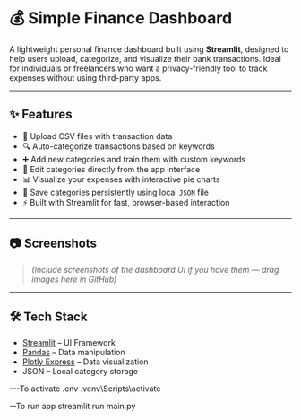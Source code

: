 # 💰 Simple Finance Dashboard

A lightweight personal finance dashboard built using **Streamlit**, designed to help users upload, categorize, and visualize their bank transactions. Ideal for individuals or freelancers who want a privacy-friendly tool to track expenses without using third-party apps.

---

## ✨ Features

- 📁 Upload CSV files with transaction data
- 🔍 Auto-categorize transactions based on keywords
- ➕ Add new categories and train them with custom keywords
- 📝 Edit categories directly from the app interface
- 📊 Visualize your expenses with interactive pie charts
- 💾 Save categories persistently using local `JSON` file
- ⚡ Built with Streamlit for fast, browser-based interaction

---

## 📷 Screenshots

> *(Include screenshots of the dashboard UI if you have them — drag images here in GitHub)*

---

## 🛠️ Tech Stack

- [Streamlit](https://streamlit.io/) – UI Framework
- [Pandas](https://pandas.pydata.org/) – Data manipulation
- [Plotly Express](https://plotly.com/python/plotly-express/) – Data visualization
- JSON – Local category storage

---To activate .env
.venv\Scripts\activate

--To run app
streamlit run main.py


